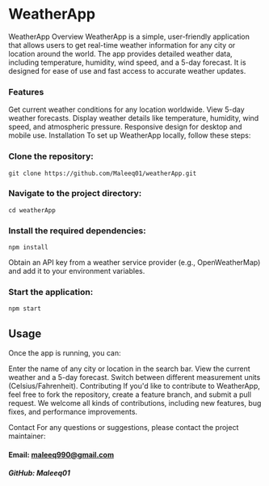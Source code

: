 # WeatherApp
WeatherApp
Overview
WeatherApp is a simple, user-friendly application that allows users to get real-time weather information for any city or location around the world. The app provides detailed weather data, including temperature, humidity, wind speed, and a 5-day forecast. It is designed for ease of use and fast access to accurate weather updates.

### Features
Get current weather conditions for any location worldwide.
View 5-day weather forecasts.
Display weather details like temperature, humidity, wind speed, and atmospheric pressure.
Responsive design for desktop and mobile use.
Installation
To set up WeatherApp locally, follow these steps:

### Clone the repository:
`git clone https://github.com/Maleeq01/weatherApp.git`

### Navigate to the project directory:
`cd weatherApp`

### Install the required dependencies:
`npm install`

Obtain an API key from a weather service provider (e.g., OpenWeatherMap) and add it to your environment variables.

### Start the application:
`npm start`

## Usage
Once the app is running, you can:

Enter the name of any city or location in the search bar.
View the current weather and a 5-day forecast.
Switch between different measurement units (Celsius/Fahrenheit).
Contributing
If you'd like to contribute to WeatherApp, feel free to fork the repository, create a feature branch, and submit a pull request. We welcome all kinds of contributions, including new features, bug fixes, and performance improvements.


Contact
For any questions or suggestions, please contact the project maintainer:

#### Email: maleeq990@gmail.com
##### GitHub: Maleeq01
